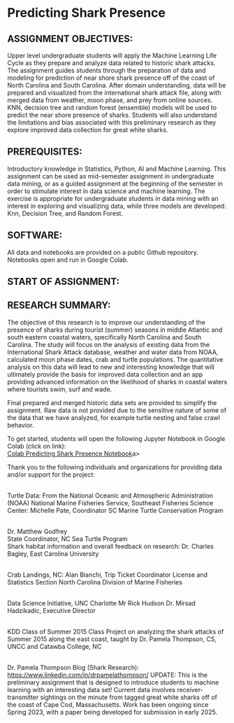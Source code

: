 # Predicting Shark Presence

<h2>ASSIGNMENT OBJECTIVES:</h2><p></p> Upper level undergraduate students will apply the Machine Learning Life Cycle as they prepare and analyze data related to historic shark attacks. The assignment guides students through the preparation of data and modeling for prediction of near shore shark presence off of the coast of North Carolina and South Carolina. After domain understanding, data will be prepared and visualized from the international shark attack file, along with merged data from weather, moon phase, and prey from online sources. KNN, decision tree and random forest (ensemble) models will be used to predict the near shore presence of sharks. Students will also understand the limitations and bias associated with this preliminary research as they explore improved data collection for great white sharks.</p>

<h2>PREREQUISITES:</h2><p> Introductory knowledge in Statistics, Python, AI and Machine Learning. This assignment can be used as mid-semester assignment in undergraduate data mining, or as a guided assignment at the beginning of the semester in order to stimulate interest in data science and machine learning. The exercise is appropriate for undergraduate students in data mining with an interest in exploring and visualizing data, while three models are developed: Knn, Decision Tree, and Random Forest.</p>

<h2>SOFTWARE:</h2><p>All data and notebooks are provided on a public Github repository. Notebooks open and run in Google Colab.</p>

<h2>START OF ASSIGNMENT:</h2>
<h2>RESEARCH SUMMARY:</h2><p>The objective of this research is to improve our understanding of the presence of sharks during tourist (summer) seasons in middle Atlantic and south eastern coastal waters, specifically North Carolina and South Carolina. The study will focus on the analysis of existing data from the International Shark Attack database, weather and water data from NOAA, calculated moon phase dates, crab and turtle populations. The quantitative analysis on this data will lead to new and interesting knowledge that will ultimately provide the basis for improved data collection and an app providing advanced information on the likelihood of sharks in coastal waters where tourists swim, surf and wade.</p><p>

Final prepared and merged historic data sets are provided to simplify the assignment. Raw data is not provided due to the sensitive nature of some of the data that we have analyzed, for example turtle nesting and false crawl behavior. </p>

<p>To get started, students will open the following Jupyter Notebook in Google Colab (click on link): <br>
<a href ="https://colab.research.google.com/github/plthomps/PredictingSharkPresence/blob/main/Predicting_Shark_Presence_1.ipynb">Colab Predicting Shark Presence Notebook</a>a></p>

<p>Thank you to the following individuals and organizations for providing data and/or support for the project:<br><br>

Turtle Data: From the National Oceanic and Atmospheric Administration (NOAA) National Marine Fisheries Service, Southeast Fisheries Science Center: Michelle Pate, Coordinator SC Marine Turtle Conservation Program<br><br>

Dr. Matthew Godfrey<br>
State Coordinator, NC Sea Turtle Program<br>
Shark habitat information and overall feedback on research: Dr. Charles Bagley, East Carolina University<br><br>

Crab Landings, NC: Alan Bianchi, Trip Ticket Coordinator License and Statistics Section North Carolina Division of Marine Fisheries<br><br>

Data Science Initiative, UNC Charlotte Mr Rick Hudson Dr. Mirsad Hadzikadic, Executive Director<br><br>

KDD Class of Summer 2015 Class Project on analyzing the shark attacks of Summer 2015 along the east coast, taught by Dr. Pamela Thompson, CS, UNCC and Catawba College, NC<br><br>

Dr. Pamela Thompson Blog (Shark Research):  https://www.linkedin.com/in/drpamelathompson/
UPDATE: This is the preliminary assignment that is designed to introduce students to machine learning with an interesting data set! Current data involves receiver-transmitter sightings on the minute from tagged great white sharks off of the coast of Cape Cod, Massachusetts. Work has been ongoing since Spring 2023, with a paper being developed for submission in early 2025.
